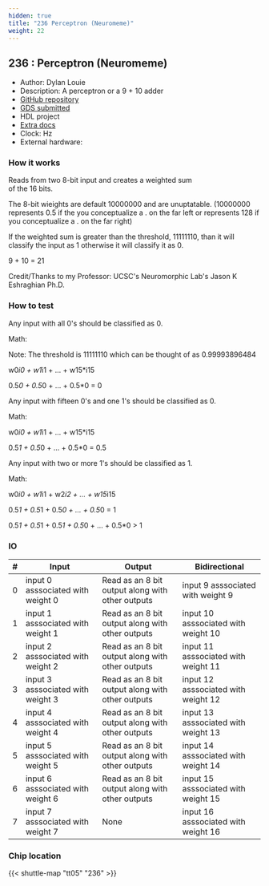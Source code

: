 ```yaml
---
hidden: true
title: "236 Perceptron (Neuromeme)"
weight: 22
---
```


## 236 : Perceptron (Neuromeme)

* Author: Dylan Louie
* Description: A perceptron or a 9 + 10 adder
* [GitHub repository](https://github.com/Sinfinite01/tt05-verilog-Sinfinite)
* [GDS submitted](https://github.com/Sinfinite01/tt05-verilog-Sinfinite/actions/runs/6753376088)
* HDL project
* [Extra docs]()
* Clock:  Hz
* External hardware: 



### How it works

Reads from two 8-bit input and creates a weighted sum  
of the 16 bits.

The 8-bit wieights are default 10000000 and are unuptatable.
(10000000 represents 0.5 if the you conceptualize a . on the far left
or represents 128 if you conceptualize a . on the far right)

If the weighted sum is greater than the threshold, 11111110, than it
will classify the input as 1 otherwise it will classify it as 0.

9 + 10 = 21

Credit/Thanks to my Professor: UCSC's Neuromorphic Lab's Jason K Eshraghian Ph.D.


### How to test

Any input with all 0's should be classified as 0.

Math:

Note: The threshold is 11111110 which can be thought of as 0.99993896484

w0*i0 + w1*i1 + ... + w15*i15

0.5*0 + 0.5*0 + ... + 0.5*0 = 0

Any input with fifteen 0's and one 1's should be classified as 0.

Math:

w0*i0 + w1*i1 + ... + w15*i15

0.5*1 + 0.5*0 + ... + 0.5*0 = 0.5

Any input with two or more 1's should be classified as 1.

Math:

w0*i0 + w1*i1 + w2*i2 + ... + w15*i15

0.5*1 + 0.5*1 + 0.5*0 + ... + 0.5*0 = 1

0.5*1 + 0.5*1 + 0.5*1 + 0.5*0 + ... + 0.5*0 > 1


### IO

| # | Input        | Output       | Bidirectional      |
|---|--------------|--------------| -------------------|
| 0 | input 0 asssociated with weight 0  | Read as an 8 bit output along with other outputs | input 9 asssociated with weight 9 |
| 1 | input 1 asssociated with weight 1  | Read as an 8 bit output along with other outputs | input 10 asssociated with weight 10 |
| 2 | input 2 asssociated with weight 2  | Read as an 8 bit output along with other outputs | input 11 asssociated with weight 11 |
| 3 | input 3 asssociated with weight 3  | Read as an 8 bit output along with other outputs | input 12 asssociated with weight 12 |
| 4 | input 4 asssociated with weight 4  | Read as an 8 bit output along with other outputs | input 13 asssociated with weight 13 |
| 5 | input 5 asssociated with weight 5  | Read as an 8 bit output along with other outputs | input 14 asssociated with weight 14 |
| 6 | input 6 asssociated with weight 6  | Read as an 8 bit output along with other outputs | input 15 asssociated with weight 15 |
| 7 | input 7 asssociated with weight 7  | None | input 16 asssociated with weight 16 |

### Chip location

{{< shuttle-map "tt05" "236" >}}
